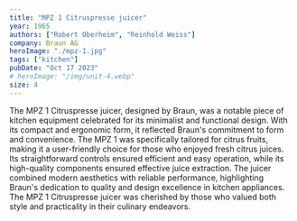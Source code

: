 ```yaml
---
title: "MPZ 1 Citruspresse juicer"
year: 1965
authors: ["Robert Oberheim", "Reinhold Weiss"]
company: Braun AG
heroImage: "./mpz-1.jpg"
tags: ["kitchen"]
pubDate: "Oct 17 2023"
# heroImage: "/img/unit-4.webp"
size: 4
---
```


The MPZ 1 Citruspresse juicer, designed by Braun, was a notable piece of kitchen equipment celebrated for its minimalist and functional design. With its compact and ergonomic form, it reflected Braun's commitment to form and convenience. The MPZ 1 was specifically tailored for citrus fruits, making it a user-friendly choice for those who enjoyed fresh citrus juices. Its straightforward controls ensured efficient and easy operation, while its high-quality components ensured effective juice extraction. The juicer combined modern aesthetics with reliable performance, highlighting Braun's dedication to quality and design excellence in kitchen appliances. The MPZ 1 Citruspresse juicer was cherished by those who valued both style and practicality in their culinary endeavors.
